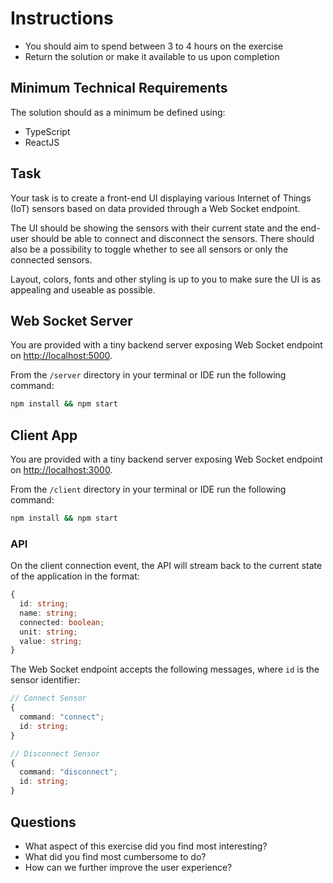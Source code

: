 # Instructions

- You should aim to spend between 3 to 4 hours on the exercise
- Return the solution or make it available to us upon completion

## Minimum Technical Requirements

The solution should as a minimum be defined using:

- TypeScript
- ReactJS

## Task

Your task is to create a front-end UI displaying various Internet of Things (IoT) sensors based on data provided through a Web Socket endpoint.

The UI should be showing the sensors with their current state and the end-user should be able to connect and disconnect the sensors. There should also be a possibility to toggle whether to see all sensors or only the connected sensors.

Layout, colors, fonts and other styling is up to you to make sure the UI is as appealing and useable as possible.

## Web Socket Server

You are provided with a tiny backend server exposing Web Socket endpoint on <http://localhost:5000>.

From the `/server` directory in your terminal or IDE run the following command:

```bash
npm install && npm start
```

## Client App

You are provided with a tiny backend server exposing Web Socket endpoint on <http://localhost:3000>.

From the `/client` directory in your terminal or IDE run the following command:

```bash
npm install && npm start
```

### API

On the client connection event, the API will stream back to the current state of the application in the format:

```typescript
{
  id: string;
  name: string;
  connected: boolean;
  unit: string;
  value: string;
}
```

The Web Socket endpoint accepts the following messages, where `id` is the sensor identifier:

```typescript
// Connect Sensor
{
  command: "connect";
  id: string;
}

// Disconnect Sensor
{
  command: "disconnect";
  id: string;
}
```

## Questions

- What aspect of this exercise did you find most interesting?
- What did you find most cumbersome to do?
- How can we further improve the user experience?
